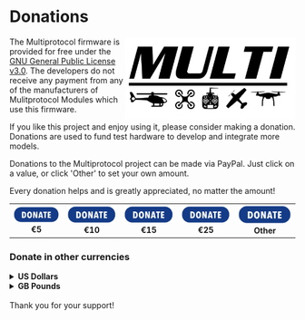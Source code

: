 # Donations
<img align="right" width=300 src="images/multi.png" />

The Multiprotocol firmware is provided for free under the [GNU General Public License v3.0](https://github.com/pascallanger/DIY-Multiprotocol-TX-Module/blob/master/LICENSE).  The developers do not receive any payment from any of the manufacturers of Mulitprotocol Modules which use this firmware.

If you like this project and enjoy using it, please consider making a donation.  Donations are used to fund test hardware to develop and integrate more models.

Donations to the Multiprotocol project can be made via PayPal.  Just click on a value, or click 'Other' to set your own amount.

Every donation helps and is greatly appreciated, no matter the amount!

<div align=center>
<table cellspacing=0>
  <tr>
    <td align=center width=200><a href="https://www.paypal.com/cgi-bin/webscr?cmd=_donations&business=VF2K9T23DRY56&lc=US&item_name=DIY%20Multiprotocol&currency_code=EUR&amount=5&bn=PP%2dDonationsBF%3abtn_donate_SM%2egif%3aNonHosted"><img src="images/donate_button.png" border="0" name="submit" title="PayPal - Donate €5" alt="Donate €5"/></a><br><b>€5</b></td>
    <td align=center width=200><a href="https://www.paypal.com/cgi-bin/webscr?cmd=_donations&business=VF2K9T23DRY56&lc=US&item_name=DIY%20Multiprotocol&currency_code=EUR&amount=10&bn=PP%2dDonationsBF%3abtn_donate_SM%2egif%3aNonHosted"><img src="images/donate_button.png" border="0" name="submit" title="PayPal - Donate €10" alt="Donate €10"/></a><br><b>€10</b></td>
    <td align=center width=200><a href="https://www.paypal.com/cgi-bin/webscr?cmd=_donations&business=VF2K9T23DRY56&lc=US&item_name=DIY%20Multiprotocol&currency_code=EUR&amount=15&bn=PP%2dDonationsBF%3abtn_donate_SM%2egif%3aNonHosted"><img src="images/donate_button.png" border="0" name="submit" title="PayPal - Donate €15" alt="Donate €10"/></a><br><b>€15</b></td>
    <td align=center width=200><a href="https://www.paypal.com/cgi-bin/webscr?cmd=_donations&business=VF2K9T23DRY56&lc=US&item_name=DIY%20Multiprotocol&currency_code=EUR&amount=25&bn=PP%2dDonationsBF%3abtn_donate_SM%2egif%3aNonHosted"><img src="images/donate_button.png" border="0" name="submit" title="PayPal - Donate €25" alt="Donate €25"/></a><br><b>€25</b></td>
    <td align=center width=200><a href="https://www.paypal.com/cgi-bin/webscr?cmd=_donations&business=VF2K9T23DRY56&lc=US&item_name=DIY%20Multiprotocol&currency_code=EUR&bn=PP%2dDonationsBF%3abtn_donate_SM%2egif%3aNonHosted"><img src="images/donate_button.png" border="0" name="submit" title="PayPal - Donate" alt="Donate"/></a><br><b>Other</b></td>
  </tr>
</table>
</div>

### Donate in other currencies
<details>
  <summary><b>US Dollars</b></summary>
<div align=center>
<br>
<table cellspacing=0 cellpadding=0>
  <tr>
    <td align=center width=200><a href="https://www.paypal.com/cgi-bin/webscr?cmd=_donations&business=VF2K9T23DRY56&lc=US&item_name=DIY%20Multiprotocol&currency_code=USD&amount=5&bn=PP%2dDonationsBF%3abtn_donate_SM%2egif%3aNonHosted"><img src="images/donate_button.png" border="0" name="submit" title="PayPal - Donate $5" alt="Donate $5"/></a><br><b>$5</b></td>
    <td align=center width=200><a href="https://www.paypal.com/cgi-bin/webscr?cmd=_donations&business=VF2K9T23DRY56&lc=US&item_name=DIY%20Multiprotocol&currency_code=USD&amount=10&bn=PP%2dDonationsBF%3abtn_donate_SM%2egif%3aNonHosted"><img src="images/donate_button.png" border="0" name="submit" title="PayPal - Donate $10" alt="Donate $10"/></a><br><b>$10</b></td>
    <td align=center width=200><a href="https://www.paypal.com/cgi-bin/webscr?cmd=_donations&business=VF2K9T23DRY56&lc=US&item_name=DIY%20Multiprotocol&currency_code=USD&amount=15&bn=PP%2dDonationsBF%3abtn_donate_SM%2egif%3aNonHosted"><img src="images/donate_button.png" border="0" name="submit" title="PayPal - Donate $15" alt="Donate $15"/></a><br><b>$15</b></td>
    <td align=center width=200><a href="https://www.paypal.com/cgi-bin/webscr?cmd=_donations&business=VF2K9T23DRY56&lc=US&item_name=DIY%25Multiprotocol&currency_code=USD&amount=25&bn=PP%2dDonationsBF%3abtn_donate_SM%2egif%3aNonHosted"><img src="images/donate_button.png" border="0" name="submit" title="PayPal - Donate $25" alt="Donate $25"/></a><br><b>$25</b></td>
    <td align=center width=200><a href="https://www.paypal.com/cgi-bin/webscr?cmd=_donations&business=VF2K9T23DRY56&lc=US&item_name=DIY%20Multiprotocol&currency_code=USD&bn=PP%2dDonationsBF%3abtn_donate_SM%2egif%3aNonHosted"><img src="images/donate_button.png" border="0" name="submit" title="PayPal - Donate" alt="Donate"/></a><br><b>Other</b></td>
  </tr>
</table>
</div>
</details>
<details>
  <summary><b>GB Pounds</b></summary>
<div align=center>
  <br>
<table cellspacing=0>
  <tr>
    <td align=center width=200><a href="https://www.paypal.com/cgi-bin/webscr?cmd=_donations&business=VF2K9T23DRY56&lc=US&item_name=DIY%20Multiprotocol&currency_code=GBP&amount=5&bn=PP%2dDonationsBF%3abtn_donate_SM%2egif%3aNonHosted"><img src="images/donate_button.png" border="0" name="submit" title="PayPal - Donate £5" alt="Donate £5"/></a><br><b>£5</b></td>
    <td align=center width=200><a href="https://www.paypal.com/cgi-bin/webscr?cmd=_donations&business=VF2K9T23DRY56&lc=US&item_name=DIY%20Multiprotocol&currency_code=GBP&amount=10&bn=PP%2dDonationsBF%3abtn_donate_SM%2egif%3aNonHosted"><img src="images/donate_button.png" border="0" name="submit" title="PayPal - Donate £10" alt="Donate £10"/></a><br><b>£10</b></td>
    <td align=center width=200><a href="https://www.paypal.com/cgi-bin/webscr?cmd=_donations&business=VF2K9T23DRY56&lc=US&item_name=DIY%20Multiprotocol&currency_code=GBP&amount=15&bn=PP%2dDonationsBF%3abtn_donate_SM%2egif%3aNonHosted"><img src="images/donate_button.png" border="0" name="submit" title="PayPal - Donate £15" alt="Donate £10"/></a><br><b>£15</b></td>
    <td align=center width=200><a href="https://www.paypal.com/cgi-bin/webscr?cmd=_donations&business=VF2K9T23DRY56&lc=US&item_name=DIY%25Multiprotocol&currency_code=GBP&amount=25&bn=PP%2dDonationsBF%3abtn_donate_SM%2egif%3aNonHosted"><img src="images/donate_button.png" border="0" name="submit" title="PayPal - Donate £25" alt="Donate £25"/></a><br><b>£25</b></td>
    <td align=center width=200><a href="https://www.paypal.com/cgi-bin/webscr?cmd=_donations&business=VF2K9T23DRY56&lc=US&item_name=DIY%20Multiprotocol&currency_code=GBP&bn=PP%2dDonationsBF%3abtn_donate_SM%2egif%3aNonHosted"><img src="images/donate_button.png" border="0" name="submit" title="PayPal - Donate" alt="Donate"/></a><br><b>Other</b></td>
  </tr>
</table>
</div>
</details>
<br>
Thank you for your support!
